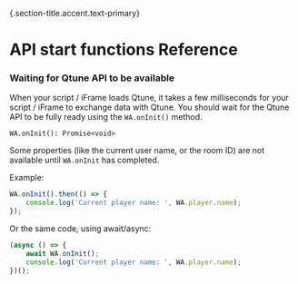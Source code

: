 {.section-title.accent.text-primary}
# API start functions Reference

### Waiting for Qtune API to be available

When your script / iFrame loads Qtune, it takes a few milliseconds for your script / iFrame to exchange
data with Qtune. You should wait for the Qtune API to be fully ready using the `WA.onInit()` method.

```
WA.onInit(): Promise<void>
```

Some properties (like the current user name, or the room ID) are not available until `WA.onInit` has completed.

Example:

```typescript
WA.onInit().then(() => {
    console.log('Current player name: ', WA.player.name);
});
```

Or the same code, using await/async:

```typescript
(async () => {
    await WA.onInit();
    console.log('Current player name: ', WA.player.name);
})();
```
